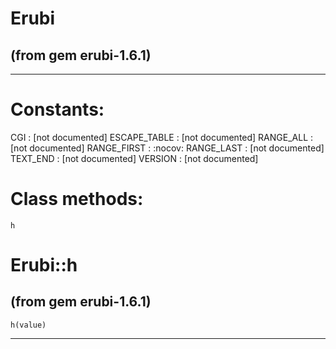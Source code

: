 # Erubi

(from gem erubi-1.6.1)
---

---
# Constants:

CGI
:   [not documented]
ESCAPE_TABLE
:   [not documented]
RANGE_ALL
:   [not documented]
RANGE_FIRST
:   :nocov:
RANGE_LAST
:   [not documented]
TEXT_END
:   [not documented]
VERSION
:   [not documented]


# Class methods:

    h

# Erubi::h

(from gem erubi-1.6.1)
---
    h(value)

---


